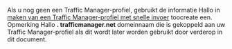 Als u nog geen een Traffic Manager-profiel, gebruikt de informatie Hallo in [maken van een Traffic Manager-profiel met snelle invoer](../articles/traffic-manager/traffic-manager-manage-profiles.md) toocreate een. Opmerking Hallo **. trafficmanager.net** domeinnaam die is gekoppeld aan uw Traffic Manager-profiel als dit wordt later worden gebruikt door verderop in dit document.

